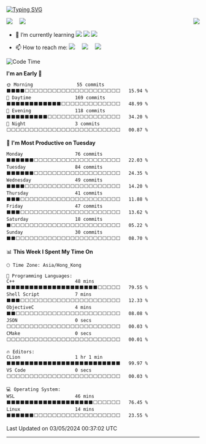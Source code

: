 [![Typing SVG](https://readme-typing-svg.herokuapp.com?font=Fira+Code&size=25&duration=3000&pause=700&color=1D27F7&width=435&lines=I'm+InariInDream+%F0%9F%91%8B;Invictus+maneo;Be+awesome)](https://git.io/typing-svg)

<a href="#">
  <img align="right" src="https://github-readme-stats.vercel.app/api?username=InariInDream&count_private=true&show_icons=true&bg_color=15,f2f7fd,E0EAFC" />
</a>
<a href="https://codeforces.com/profile/InariInDream"><img src="https://cfrating.baoshuo.dev/rating?username=InariInDream"></a>&emsp;
<a href="https://codeforces.com/profile/Aphrodite_wanna"><img src="https://cfrating.baoshuo.dev/rating?username=Aphrodite_wanna"></a>&emsp;

- 🌱 I’m currently learning 
![](https://img.shields.io/badge/-Docker-2496ED?style=flat-square&logo=Docker&logoColor=fff)
![](https://img.shields.io/badge/-Linux-000000?style=flat-square&logo=Linux&logoColor=fff)
![](https://img.shields.io/badge/-Go-12B9A1?style=flat-square&logo=Go&logoColor=fff)

- 📫 How to reach me: <a href="https://discord.com/users/869406911789957120"><img src="https://img.shields.io/badge/-InariInDream-5865F2?style=flat-square&logo=discord&logoColor=fff"></a>&emsp;
<a href="https://twitter.com/inariindream/"><img src="https://img.shields.io/badge/-X-1239A1?style=flat-square&logo=Twitter&logoColor=fff"></a>&emsp;
<a href="https://steamcommunity.com/profiles/76561198813007792/"><img src="https://img.shields.io/badge/-Steam-003472?style=flat-square&logo=steam&logoColor=fff"></a>&emsp;


<!--START_SECTION:waka-->
![Code Time](http://img.shields.io/badge/Code%20Time-696%20hrs%207%20mins-blue)

**I'm an Early 🐤** 

```text
🌞 Morning                55 commits          ⬛⬛⬛⬛⬜⬜⬜⬜⬜⬜⬜⬜⬜⬜⬜⬜⬜⬜⬜⬜⬜⬜⬜⬜⬜   15.94 % 
🌆 Daytime                169 commits         ⬛⬛⬛⬛⬛⬛⬛⬛⬛⬛⬛⬛⬜⬜⬜⬜⬜⬜⬜⬜⬜⬜⬜⬜⬜   48.99 % 
🌃 Evening                118 commits         ⬛⬛⬛⬛⬛⬛⬛⬛⬛⬜⬜⬜⬜⬜⬜⬜⬜⬜⬜⬜⬜⬜⬜⬜⬜   34.20 % 
🌙 Night                  3 commits           ⬜⬜⬜⬜⬜⬜⬜⬜⬜⬜⬜⬜⬜⬜⬜⬜⬜⬜⬜⬜⬜⬜⬜⬜⬜   00.87 % 
```
📅 **I'm Most Productive on Tuesday** 

```text
Monday                   76 commits          ⬛⬛⬛⬛⬛⬛⬜⬜⬜⬜⬜⬜⬜⬜⬜⬜⬜⬜⬜⬜⬜⬜⬜⬜⬜   22.03 % 
Tuesday                  84 commits          ⬛⬛⬛⬛⬛⬛⬜⬜⬜⬜⬜⬜⬜⬜⬜⬜⬜⬜⬜⬜⬜⬜⬜⬜⬜   24.35 % 
Wednesday                49 commits          ⬛⬛⬛⬛⬜⬜⬜⬜⬜⬜⬜⬜⬜⬜⬜⬜⬜⬜⬜⬜⬜⬜⬜⬜⬜   14.20 % 
Thursday                 41 commits          ⬛⬛⬛⬜⬜⬜⬜⬜⬜⬜⬜⬜⬜⬜⬜⬜⬜⬜⬜⬜⬜⬜⬜⬜⬜   11.88 % 
Friday                   47 commits          ⬛⬛⬛⬜⬜⬜⬜⬜⬜⬜⬜⬜⬜⬜⬜⬜⬜⬜⬜⬜⬜⬜⬜⬜⬜   13.62 % 
Saturday                 18 commits          ⬛⬜⬜⬜⬜⬜⬜⬜⬜⬜⬜⬜⬜⬜⬜⬜⬜⬜⬜⬜⬜⬜⬜⬜⬜   05.22 % 
Sunday                   30 commits          ⬛⬛⬜⬜⬜⬜⬜⬜⬜⬜⬜⬜⬜⬜⬜⬜⬜⬜⬜⬜⬜⬜⬜⬜⬜   08.70 % 
```


📊 **This Week I Spent My Time On** 

```text
🕑︎ Time Zone: Asia/Hong_Kong

💬 Programming Languages: 
C++                      48 mins             ⬛⬛⬛⬛⬛⬛⬛⬛⬛⬛⬛⬛⬛⬛⬛⬛⬛⬛⬛⬛⬜⬜⬜⬜⬜   79.55 % 
Shell Script             7 mins              ⬛⬛⬛⬜⬜⬜⬜⬜⬜⬜⬜⬜⬜⬜⬜⬜⬜⬜⬜⬜⬜⬜⬜⬜⬜   12.33 % 
ObjectiveC               4 mins              ⬛⬛⬜⬜⬜⬜⬜⬜⬜⬜⬜⬜⬜⬜⬜⬜⬜⬜⬜⬜⬜⬜⬜⬜⬜   08.08 % 
JSON                     0 secs              ⬜⬜⬜⬜⬜⬜⬜⬜⬜⬜⬜⬜⬜⬜⬜⬜⬜⬜⬜⬜⬜⬜⬜⬜⬜   00.03 % 
CMake                    0 secs              ⬜⬜⬜⬜⬜⬜⬜⬜⬜⬜⬜⬜⬜⬜⬜⬜⬜⬜⬜⬜⬜⬜⬜⬜⬜   00.01 % 

🔥 Editors: 
CLion                    1 hr 1 min          ⬛⬛⬛⬛⬛⬛⬛⬛⬛⬛⬛⬛⬛⬛⬛⬛⬛⬛⬛⬛⬛⬛⬛⬛⬛   99.97 % 
VS Code                  0 secs              ⬜⬜⬜⬜⬜⬜⬜⬜⬜⬜⬜⬜⬜⬜⬜⬜⬜⬜⬜⬜⬜⬜⬜⬜⬜   00.03 % 

💻 Operating System: 
WSL                      46 mins             ⬛⬛⬛⬛⬛⬛⬛⬛⬛⬛⬛⬛⬛⬛⬛⬛⬛⬛⬛⬜⬜⬜⬜⬜⬜   76.45 % 
Linux                    14 mins             ⬛⬛⬛⬛⬛⬛⬜⬜⬜⬜⬜⬜⬜⬜⬜⬜⬜⬜⬜⬜⬜⬜⬜⬜⬜   23.55 % 
```


 Last Updated on 03/05/2024 00:37:02 UTC
<!--END_SECTION:waka-->


---

<div align="center">

<!--![Metrics](https://metrics.lecoq.io/InariInDream?template=classic&base.header=0&base.metadata=0&isocalendar=1&languages=1&base=header%2C%20activity%2C%20community%2C%20repositories%2C%20metadata&base.indepth=false&base.hireable=false&isocalendar=false&isocalendar.duration=full-year&languages=false&languages.skipped=inariindream.github.io&languages.limit=8&languages.threshold=0%25&languages.other=false&languages.colors=github&languages.sections=most-used&languages.indepth=false&languages.analysis.timeout=15&languages.categories=markup%2C%20programming&languages.recent.categories=markup%2C%20programming&languages.recent.load=300&languages.recent.days=14&config.timezone=Asia%2FHong_Kong)-->



</div>












<!--
**InariInDream/InariInDream** is a ✨ _special_ ✨ repository because its `README.md` (this file) appears on your GitHub profile.

Here are some ideas to get you started:

- 🔭 I’m currently working on ...
- 🌱 I’m currently learning ...
- 👯 I’m looking to collaborate on ...
- 🤔 I’m looking for help with ...
- 💬 Ask me about ...
- 📫 How to reach me: ...
- 😄 Pronouns: ...
- ⚡ Fun fact: ...
-->
